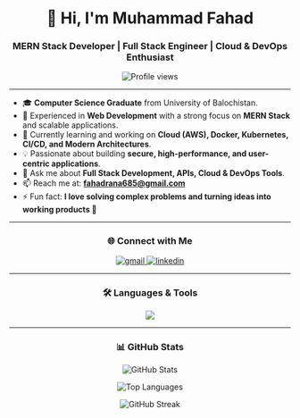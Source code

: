<h1 align="center">🚀 Hi, I'm Muhammad Fahad</h1>
<h3 align="center">MERN Stack Developer | Full Stack Engineer | Cloud & DevOps Enthusiast</h3>

<p align="center">
  <img src="https://komarev.com/ghpvc/?username=fahad-developer&label=Profile%20Views&color=blueviolet&style=flat-square" alt="Profile views" />
</p>

---

- 🎓 **Computer Science Graduate** from University of Balochistan.  
- 💼 Experienced in **Web Development** with a strong focus on **MERN Stack** and scalable applications.  
- 🌱 Currently learning and working on **Cloud (AWS), Docker, Kubernetes, CI/CD, and Modern Architectures**.  
- 💡 Passionate about building **secure, high-performance, and user-centric applications**.  
- 💬 Ask me about **Full Stack Development, APIs, Cloud & DevOps Tools**.  
- 📫 Reach me at: **fahadrana685@gmail.com**  
- ⚡ Fun fact: **I love solving complex problems and turning ideas into working products 🚀**  

---

<h3 align="center">🌐 Connect with Me</h3>
<p align="center">
  <a href="mailto:fahadrana685@gmail.com">
    <img src="https://skillicons.dev/icons?i=gmail" alt="gmail" />
  </a>
  <a href="https://www.linkedin.com/in/muhammad-fahad-04bb70245" target="blank">
    <img src="https://skillicons.dev/icons?i=linkedin" alt="linkedin" />
  </a>
</p>

---

<h3 align="center">🛠️ Languages & Tools</h3>
<p align="center">
  <img src="https://skillicons.dev/icons?i=html,css,tailwind,js,react,next,express,nodejs,mongodb,python,django,cpp,,git,github,jenkins,gitlab,docker,kubernetes,terraform,ansible,prometheus,grafana,aws,figma,burpsuit" />
</p>

---

<h3 align="center">📊 GitHub Stats</h3>

<p align="center">
  <img src="https://github-readme-stats.vercel.app/api?username=fahad-developer&show_icons=true&theme=radical" alt="GitHub Stats" />
</p>

<p align="center">
  <img src="https://github-readme-stats.vercel.app/api/top-langs?username=fahad-developer&layout=compact&theme=radical" alt="Top Languages" />
</p>

<p align="center">
  <img src="https://github-readme-streak-stats.herokuapp.com?user=fahad-developer&theme=radical" alt="GitHub Streak" />
</p>
